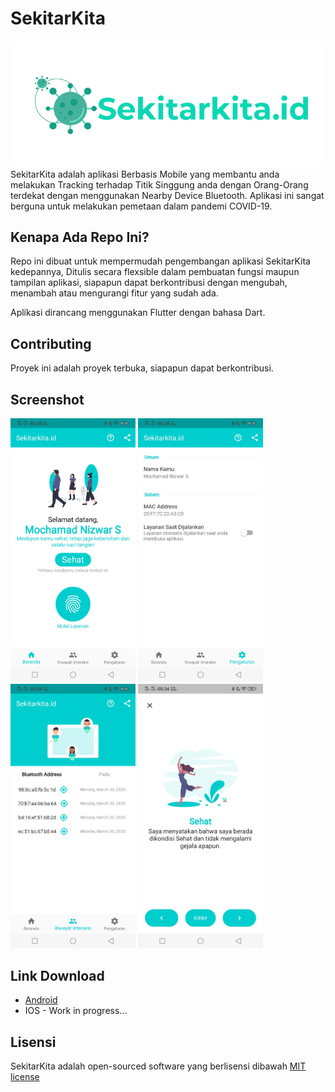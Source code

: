 # SekitarKita 
![Sekitarkita](./res/images/logo.png?raw=true "Logo Sekitarkita") 
SekitarKita adalah aplikasi Berbasis Mobile yang membantu anda melakukan Tracking terhadap Titik Singgung anda dengan Orang-Orang terdekat dengan menggunakan Nearby Device Bluetooth. Aplikasi ini sangat berguna untuk melakukan pemetaan dalam pandemi COVID-19.

## Kenapa Ada Repo Ini?
Repo ini dibuat untuk mempermudah pengembangan aplikasi SekitarKita kedepannya, Ditulis secara flexsible dalam pembuatan fungsi maupun tampilan aplikasi, siapapun dapat berkontribusi dengan mengubah, menambah atau mengurangi fitur yang sudah ada. 

Aplikasi dirancang menggunakan Flutter dengan bahasa Dart.

## Contributing
Proyek ini adalah proyek terbuka, siapapun dapat berkontribusi.

## Screenshot  
<p><img src="./res/images/Screenshot_20200331_053413.jpg?raw=true" width="200" class="img-responsive">&nbsp;<img src="./res/images/Screenshot_20200331_053422.jpg?raw=true" width="200" class="img-responsive">&nbsp;<img src="./res/images/Screenshot_20200331_053418.jpg?raw=true" width="200" class="img-responsive">&nbsp;<img src="./res/images/Screenshot_20200331_053429.jpg?raw=true" width="200" class="img-responsive"></p>

## Link Download
- [Android](https://github.com/nizwar/sekitarkita_flutter/tree/master/res/apks)
- IOS - Work in progress...

## Lisensi  
SekitarKita adalah open-sourced software yang berlisensi dibawah [MIT license](https://opensource.org/licenses/MIT)
